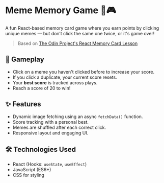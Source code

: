 # Meme Memory Game 🧠🎮

A fun React-based memory card game where you earn points by clicking unique memes — but don’t click the same one twice, or it's game over!

> Based on [The Odin Project's React Memory Card Lesson](https://www.theodinproject.com/lessons/node-path-react-new-memory-card)

## 📸 Gameplay

- Click on a meme you haven't clicked before to increase your score.
- If you click a duplicate, your current score resets.
- Your **best score** is tracked across plays.
- Reach a score of 20 to win!

## ✨ Features

- Dynamic image fetching using an async `fetchData()` function.
- Score tracking with a personal best.
- Memes are shuffled after each correct click.
- Responsive layout and engaging UI.

## 🛠️ Technologies Used

- React (Hooks: `useState`, `useEffect`)
- JavaScript (ES6+)
- CSS for styling

